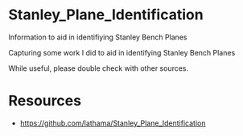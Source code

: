 # Stanley_Plane_Identification

Information to aid in identifiying Stanley Bench Planes

Capturing some work I did to aid in identifying Stanley Bench Planes

While useful, please double check with other sources.


# Resources

- https://github.com/lathama/Stanley_Plane_Identification
